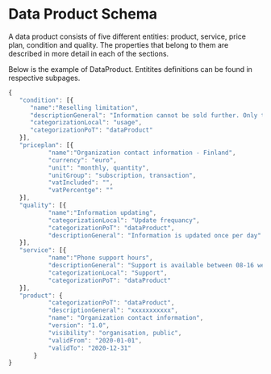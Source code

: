 # Data Product Schema

A data product consists of five different entities: product, service, price plan, condition and quality. The properties that belong to them are described in more detail in each of the sections.

Below is the example of DataProduct. Entitites definitions can be found in respective subpages.

```javascript
{
   "condition": [{
      "name":"Reselling limitation",
      "descriptionGeneral": "Information cannot be sold further. Only to be used within buying organization",
      "categorizationLocal": "usage",
      "categorizationPoT": "dataProduct"
   }],
   "priceplan": [{
           "name":"Organization contact information - Finland",
           "currency": "euro",
           "unit": "monthly, quantity",
           "unitGroup": "subscription, transaction",
           "vatIncluded": "",
           "vatPercentge": ""
   }],
   "quality": [{
           "name":"Information updating",
           "categorizationLocal": "Update frequancy",
           "categorizationPoT": "dataProduct",
           "descriptionGeneral": "Information is updated once per day"
   }],
   "service": [{
           "name":"Phone support hours",
           "descriptionGeneral": "Support is available between 08-16 weekdays.",
           "categorizationLocal": "Support",
           "categorizationPoT": "dataProduct"
   }],
   "product": {
           "categorizationPoT": "dataProduct",
           "descriptionGeneral": "xxxxxxxxxxx",
           "name": "Organization contact information",
           "version": "1.0",
           "visibility": "organisation, public",
           "validFrom": "2020-01-01",
           "validTo": "2020-12-31"
       }
}
```

